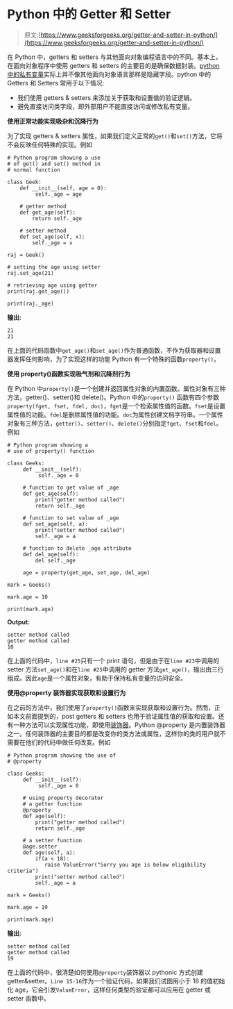 # Python 中的 Getter 和 Setter

> 原文:[https://www.geeksforgeeks.org/getter-and-setter-in-python/](https://www.geeksforgeeks.org/getter-and-setter-in-python/)

在 Python 中，getters 和 setters 与其他面向对象编程语言中的不同。基本上，在面向对象程序中使用 getters 和 setters 的主要目的是确保数据封装。[python 中的私有变量](https://www.geeksforgeeks.org/private-variables-python/)实际上并不像其他面向对象语言那样是隐藏字段。python 中的 Getters 和 Setters 常用于以下情况:

*   我们使用 getters & setters 来添加关于获取和设置值的验证逻辑。
*   避免直接访问类字段，即外部用户不能直接访问或修改私有变量。

**使用正常功能实现吸杂和沉降行为**

为了实现 getters & setters 属性，如果我们定义正常的`get()`和`set()`方法，它将不会反映任何特殊的实现。例如

```
# Python program showing a use
# of get() and set() method in
# normal function

class Geek:
    def __init__(self, age = 0):
         self._age = age

    # getter method
    def get_age(self):
        return self._age

    # setter method
    def set_age(self, x):
        self._age = x

raj = Geek()

# setting the age using setter
raj.set_age(21)

# retrieving age using getter
print(raj.get_age())

print(raj._age)
```

**输出:**

```
21
21

```

在上面的代码函数中`get_age()`和`set_age()`作为普通函数，不作为获取器和设置器发挥任何影响，为了实现这样的功能 Python 有一个特殊的函数`property()`。

**使用 property()函数实现吸气剂和沉降剂行为**

在 Python 中`property()`是一个创建并返回属性对象的内置函数。属性对象有三种方法，getter()、setter()和 delete()。Python 中的`property()` 函数有四个参数`property(fget, fset, fdel, doc)`，`fget`是一个检索属性值的函数。`fset`是设置属性值的功能。`fdel`是删除属性值的功能。`doc`为属性创建文档字符串。一个属性对象有三种方法，`getter()`、`setter()`、`delete()`分别指定`fget`、`fset`和`fdel`。例如

```
# Python program showing a
# use of property() function

class Geeks:
     def __init__(self):
          self._age = 0

     # function to get value of _age
     def get_age(self):
         print("getter method called")
         return self._age

     # function to set value of _age
     def set_age(self, a):
         print("setter method called")
         self._age = a

     # function to delete _age attribute
     def del_age(self):
         del self._age

     age = property(get_age, set_age, del_age) 

mark = Geeks()

mark.age = 10

print(mark.age)
```

**Output:**

```
setter method called
getter method called
10

```

在上面的代码中，`line #25`只有一个 print 语句，但是由于在`line #23`中调用的 setter 方法`set_age()`和在`line #25`中调用的 getter 方法`get_age()`，输出由三行组成。因此`age`是一个属性对象，有助于保持私有变量的访问安全。

**使用@property 装饰器实现获取和设置行为**

在之前的方法中，我们使用了`property()`函数来实现获取和设置行为。然而，正如本文前面提到的，post getters 和 setters 也用于验证属性值的获取和设置。还有一种方法可以实现属性功能，即使用[装饰器](https://www.geeksforgeeks.org/decorators-in-python/)。Python @property 是内置装饰器之一。任何装饰器的主要目的都是改变你的类方法或属性，这样你的类的用户就不需要在他们的代码中做任何改变。例如

```
# Python program showing the use of
# @property

class Geeks:
     def __init__(self):
          self._age = 0

     # using property decorator
     # a getter function
     @property
     def age(self):
         print("getter method called")
         return self._age

     # a setter function
     @age.setter
     def age(self, a):
         if(a < 18):
            raise ValueError("Sorry you age is below eligibility criteria")
         print("setter method called")
         self._age = a

mark = Geeks()

mark.age = 19

print(mark.age)
```

**输出:**

```
setter method called
getter method called
19

```

在上面的代码中，很清楚如何使用`@property`装饰器以 pythonic 方式创建 getter&setter。`Line 15-16`作为一个验证代码，如果我们试图用小于 18 的值初始化 age，它会引发`ValueError`，这样任何类型的验证都可以应用在 getter 或 setter 函数中。